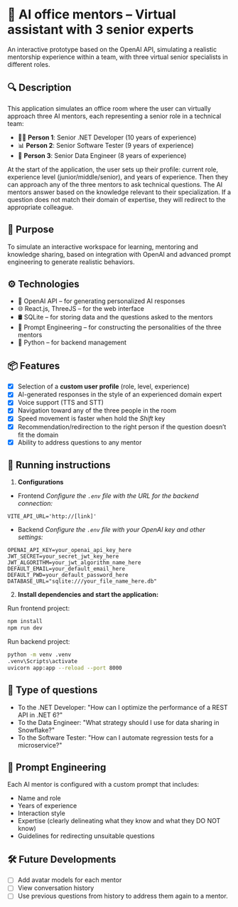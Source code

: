 # 🧠 AI office mentors – Virtual assistant with 3 senior experts

An interactive prototype based on the OpenAI API, simulating a realistic mentorship experience within a team, with three virtual senior specialists in different roles.

## 🔍 Description

This application simulates an office room where the user can virtually approach three AI mentors, each representing a senior role in a technical team:

- 👨‍💻 **Person 1**: Senior .NET Developer (10 years of experience)
- 📊 **Person 2**: Senior Software Tester (9 years of experience)
- 🧪 **Person 3**: Senior Data Engineer (8 years of experience)

At the start of the application, the user sets up their profile: current role, experience level (junior/middle/senior), and years of experience. Then they can approach any of the three mentors to ask technical questions. The AI mentors answer based on the knowledge relevant to their specialization. If a question does not match their domain of expertise, they will redirect to the appropriate colleague.

## 🎯 Purpose

To simulate an interactive workspace for learning, mentoring and knowledge sharing, based on integration with OpenAI and advanced prompt engineering to generate realistic behaviors.

## ⚙️ Technologies

- 🧠 OpenAI API – for generating personalized AI responses  
- 🌐 React.js, ThreeJS – for the web interface  
- 🛢️ SQLite – for storing data and the questions asked to the mentors  
- 🧩 Prompt Engineering – for constructing the personalities of the three mentors  
- 🐍 Python – for backend management  

## 📦 Features

- [x] Selection of a **custom user profile** (role, level, experience)  
- [x] AI-generated responses in the style of an experienced domain expert  
- [x] Voice support (TTS and STT)  
- [x] Navigation toward any of the three people in the room 
- [x] Speed movement is faster when hold the _Shift_ key
- [x] Recommendation/redirection to the right person if the question doesn’t fit the domain
- [x] Ability to address questions to any mentor

## 🚀 Running instructions

1. **Configurations**

- Frontend
_Configure the `.env` file with the URL for the backend connection:_  
```env
VITE_API_URL='http://[link]'
```

- Backend
 _Configure the `.env` file with your OpenAI key and other settings:_  
```env
OPENAI_API_KEY=your_openai_api_key_here
JWT_SECRET=your_secret_jwt_key_here
JWT_ALGORITHM=your_jwt_algorithm_name_here
DEFAULT_EMAIL=your_default_email_here
DEFAULT_PWD=your_default_password_here
DATABASE_URL="sqlite:///your_file_name_here.db"
```

2. **Install dependencies and start the application:**

Run frontend project:
```bash
npm install
npm run dev
```

Run backend project:
```bash
python -m venv .venv
.venv\Scripts\activate 
uvicorn app:app --reload --port 8000
```

## 📌 Type of questions

- To the .NET Developer: "How can I optimize the performance of a REST API in .NET 6?"
- To the Data Engineer: "What strategy should I use for data sharing in Snowflake?"
- To the Software Tester: "How can I automate regression tests for a microservice?"

## 🧠 Prompt Engineering

Each AI mentor is configured with a custom prompt that includes:
- Name and role
- Years of experience
- Interaction style
- Expertise (clearly delineating what they know and what they DO NOT know)
- Guidelines for redirecting unsuitable questions

## 🛠 Future Developments

- [ ] Add avatar models for each mentor
- [ ] View conversation history
- [ ] Use previous questions from history to address them again to a mentor.